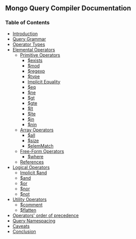 ## Mongo Query Compiler Documentation

### Table of Contents

* [Introduction](./docs/introduction.md)
* [Query Grammar]()
* [Operator Types]()
* [Elemental Operators]()
  * [Primitive Operators]()
    * [$exists]()
    * [$mod]()
    * [$regexp]()
    * [$type]()
    * [Implicit Equality]()
    * [$eq]()
    * [$ne]()
    * [$gt]()
    * [$gte]()
    * [$lt]()
    * [$lte]()
    * [$in]()
    * [$nin]()
  * [Array Operators]()
    * [$all]()
    * [$size]()
    * [$elemMatch]()
  * [Free-Form Operators]()
    * [$where]()
  * [References]()
* [Logical Operators]()
  * [Implicit $and]()
  * [$and]()
  * [$or]()
  * [$nor]()
  * [$not]()
* [Utility Operators]()
  * [$comment]()
  * [$flatten]()
* [Operators' order of precedence]()
* [Query Namespacing]()
* [Caveats]()
* [Conclusion]()
